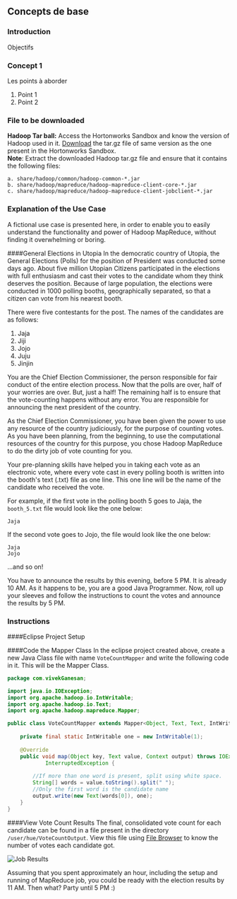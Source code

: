 ## Concepts de base

### Introduction

Objectifs 

### Concept 1

Les points à aborder

1. Point 1
2. Point 2

### File to be downloaded

**Hadoop Tar ball:** Access the Hortonworks Sandbox and know the version of Hadoop used in it.  [Download](http://www.apache.org/dyn/closer.cgi/hadoop/common/ "Download a Hadoop Release") the tar.gz file of same version as the one present in the Hortonworks Sandbox.   
**Note**: Extract the downloaded Hadoop tar.gz file and ensure that it contains the following files:

    a. share/hadoop/common/hadoop-common-*.jar
    b. share/hadoop/mapreduce/hadoop-mapreduce-client-core-*.jar
    c. share/hadoop/mapreduce/hadoop-mapreduce-client-jobclient-*.jar

### Explanation of the Use Case
A fictional use case is presented here, in order to enable you to easily understand the functionality and power of Hadoop MapReduce, without finding it overwhelming or boring.

####General Elections in Utopia
In the democratic country of Utopia, the General Elections (Polls) for the position of President was conducted some days ago.  About five million Utopian Citizens participated in the elections with full enthusiasm and cast their votes to the candidate whom they think deserves the position.  Because of large population, the elections were conducted in 1000 polling booths, geographically separated, so that a citizen can vote from his nearest booth.

There were five contestants for the post.  The names of the candidates are as follows:  
1. Jaja  
2. Jiji  
3. Jojo  
4. Juju  
5. Jinjin  

You are the Chief Election Commissioner, the person responsible for fair conduct of the entire election process.  Now that the polls are over, half of your worries are over.  But, just a half!  The remaining half is to ensure that the vote-counting happens without any error.  You are responsible for announcing the next president of the country.

As the Chief Election Commissioner, you have been given the power to use any resource of the country judiciously, for the purpose of counting votes.  As you have been planning, from the beginning, to use the computational resources of the country for this purpose, you chose Hadoop MapReduce to do the dirty job of vote counting for you.

Your pre-planning skills have helped you in taking each vote as an electronic vote, where every vote cast in every polling booth is written into the booth's text (.txt) file as one line.  This one line will be the name of the candidate who received the vote.

For example, if the first vote in the polling booth 5 goes to Jaja, the `booth_5.txt` file would look like the one below:

```
Jaja
```
If the second vote goes to Jojo, the file would look like the one below:

```
Jaja
Jojo
```
...and so on!

You have to announce the results by this evening, before 5 PM.  It is already 10 AM.  As it happens to be, you are a good Java Programmer. Now, roll up your sleeves and follow the instructions to count the votes and announce the results by 5 PM.

### Instructions
####Eclipse Project Setup

####Code the Mapper Class
In the eclipse project created above, create a new Java Class file with name `VoteCountMapper` and write the following code in it.  This will be the Mapper Class.

```java
package com.vivekGanesan;

import java.io.IOException;
import org.apache.hadoop.io.IntWritable;
import org.apache.hadoop.io.Text;
import org.apache.hadoop.mapreduce.Mapper;

public class VoteCountMapper extends Mapper<Object, Text, Text, IntWritable> {
	
	private final static IntWritable one = new IntWritable(1);
	
	@Override
	public void map(Object key, Text value, Context output) throws IOException,
			InterruptedException {
		
		//If more than one word is present, split using white space.
		String[] words = value.toString().split(" ");
		//Only the first word is the candidate name
		output.write(new Text(words[0]), one);
	}
}

```

####View Vote Count Results
The final, consolidated vote count for each candidate can be found in a file present in the directory `/user/hue/VoteCountOutput`.  View this file using [File Browser](http://localhost:8000/filebrowser/) to know the number of votes each candidate got.

![Job Results](images/tutorial-09/job_results.png "Job Results")

Assuming that you spent approximately an hour, including the setup and running of MapReduce job, you could be ready with the election results by 11 AM.  Then what? Party until 5 PM :)

